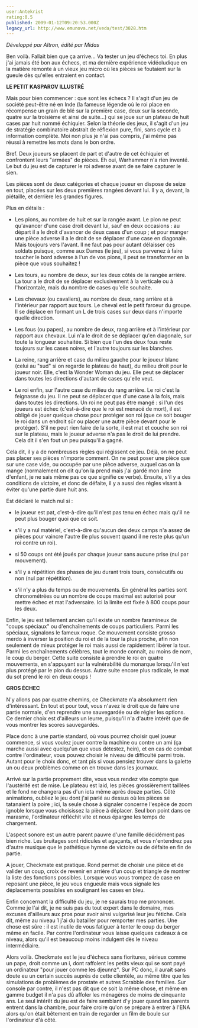```yaml
---
user:Antekrist
rating:0.5
published: 2009-01-12T09:20:53.000Z
legacy_url: http://www.emunova.net/veda/test/3028.htm
---
```

_Développé par Altron, édité par Midas_  

  

Ben voilà. Fallait bien que ça arrive... Va tester un jeu d'échecs toi. En plus j'ai jamais été bon aux échecs, et ma dernière expérience vidéoludique en la matière remonte à un vieux jeu micro où les pièces se foutaient sur la gueule dès qu'elles entraient en contact.  

  

**LE PETIT KASPAROV ILLUSTRÉ**  

Mais pour bien commencer : que sont les échecs ? Il s'agit d'un jeu de société peut-être né en Inde (la fameuse légende où le roi place en récompense un grain de blé sur la première case, deux sur la seconde, quatre sur la troisième et ainsi de suite...) qui se joue sur un plateau de huit cases par huit nommé échiquier. Selon la théorie des jeux, il s'agit d'un jeu de stratégie combinatoire abstrait de réflexion pure, fini, sans cycle et à information complète. Moi non plus je n'ai pas compris, j'ai même pas réussi à remettre les mots dans le bon ordre.  

Bref. Deux joueurs se placent de part et d'autre de cet échiquier et confrontent leurs "armées" de pièces. Eh oui, Warhammer n'a rien inventé. Le but du jeu est de capturer le roi adverse avant de se faire capturer le sien.  

  

Les pièces sont de deux catégories et chaque joueur en dispose de seize en tout, placées sur les deux premières rangées devant lui. Il y a, devant, la piétaille, et derrière les grandes figures.  

Plus en détails :   

- Les pions, au nombre de huit et sur la rangée avant. Le pion ne peut qu'avancer d'une case droit devant lui, sauf en deux occasions : au départ il a le droit d'avancer de deux cases d'un coup ; et pour manger une pièce adverse il a le droit de se déplacer d'une case en diagonale. Mais toujours vers l'avant. Il ne faut pas pour autant délaisser ces soldats puisque, comme aux Dames (le jeu), si vous parvenez à faire toucher le bord adverse à l'un de vos pions, il peut se transformer en la pièce que vous souhaitez !  

- Les tours, au nombre de deux, sur les deux côtés de la rangée arrière. La tour a le droit de se déplacer exclusivement à la verticale ou à l'horizontale, mais du nombre de cases qu'elle souhaite.  

- Les chevaux (ou cavaliers), au nombre de deux, rang arrière et à l'intérieur par rapport aux tours. Le cheval est le petit farceur du groupe. Il se déplace en formant un L de trois cases sur deux dans n'importe quelle direction.  

- Les fous (ou papes), au nombre de deux, rang arrière et à l'intérieur par rapport aux chevaux. Lui n'a le droit de se déplacer qu'en diagonale, sur toute la longueur souhaitée. Si bien que l'un des deux fous reste toujours sur les cases noires, et l'autre toujours sur les blanches.  

- La reine, rang arrière et case du milieu gauche pour le joueur blanc (celui au "sud" si on regarde le plateau de haut), du milieu droit pour le joueur noir. Elle, c'est la Wonder Woman du jeu. Elle peut se déplacer dans toutes les directions d'autant de cases qu'elle veut.  

- Le roi enfin, sur l'autre case du milieu du rang arrière. Le roi c'est la feignasse du jeu. Il ne peut se déplacer que d'une case à la fois, mais dans toutes les directions. Un roi ne peut pas être mangé : si l'un des joueurs est échec (c'est-à-dire que le roi est menacé de mort), il est obligé de jouer quelque chose pour protéger son roi (que ce soit bouger le roi dans un endroit sûr ou placer une autre pièce devant pour le protéger). S'il ne peut rien faire de la sorte, il est mat et couche son roi sur le plateau, mais le joueur adverse n'a pas le droit de lui prendre. Cela dit il s'en fout un peu puisqu'il a gagné.  

  

Cela dit, il y a de nombreuses règles qui régissent ce jeu. Déjà, on ne peut pas placer ses pièces n'importe comment. On ne peut poser une pièce que sur une case vide, ou occupée par une pièce adverse, auquel cas on la mange (normalement on dit qu'on la prend mais j'ai gardé mon âme d'enfant, je ne sais même pas ce que signifie ce verbe). Ensuite, s'il y a des conditions de victoire, et donc de défaite, il y a aussi des règles visant à éviter qu'une partie dure huit ans.  

Est déclaré le match nul si :  

- le joueur est pat, c'est-à-dire qu'il n'est pas tenu en échec mais qu'il ne peut plus bouger quoi que ce soit.  

- s'il y a nul matériel, c'est-à-dire qu'aucun des deux camps n'a assez de pièces pour vaincre l'autre (le plus souvent quand il ne reste plus qu'un roi contre un roi).  

- si 50 coups ont été joués par chaque joueur sans aucune prise (nul par mouvement).  

- s'il y a répétition des phases de jeu durant trois tours, consécutifs ou non (nul par répétition).  

- s'il n'y a plus du temps ou de mouvements. En général les parties sont chronométrées ou un nombre de coups maximal est autorisé pour mettre échec et mat l'adversaire. Ici la limite est fixée à 800 coups pour les deux.  

Enfin, le jeu est tellement ancien qu'il existe un nombre faramineux de "coups spéciaux" ou d'enchaînements de coups particuliers. Parmi les spéciaux, signalons le fameux roque. Ce mouvement consiste grosso merdo à inverser la position du roi et de la tour la plus proche, afin non seulement de mieux protéger le roi mais aussi de rapidement libérer la tour. Parmi les enchaînements célèbres, tout le monde connaît, au moins de nom, le coup du berger. Cette suite consiste à prendre le roi en quatre mouvements, en s'appuyant sur la vulnérabilité du monarque lorsqu'il n'est plus protégé par le pion du dessus. Autre suite encore plus radicale, le mat du sot prend le roi en deux coups !  

  

**GROS ÉCHEC**  

N'y allons pas par quatre chemins, ce Checkmate n'a absolument rien d'intéressant. En tout et pour tout, vous n'avez le droit que de faire une partie normale, d'en reprendre une sauvegardée ou de régler les options. Ce dernier choix est d'ailleurs un leurre, puisqu'il n'a d'autre intérêt que de vous montrer les scores sauvegardés.  

Place donc à une partie standard, où vous pourrez choisir quel joueur commence, si vous voulez jouer contre la machine ou contre un ami (ça marche aussi avec quelqu'un que vous détestez, hein), et en cas de combat contre l'ordinateur, vous pouvez choisir le niveau de difficulté parmi trois. Autant pour le choix donc, et tant pis si vous pensiez trouver dans la galette un ou deux problèmes comme on en trouve dans les journaux.  

Arrivé sur la partie proprement dite, vous vous rendez vite compte que l'austérité est de mise. Le plateau est laid, les pièces grossièrement taillées et le fond ne changera pas d'un iota même après douze parties. Côté animations, oubliez le jeu dont j'ai parlé au dessus où les pièces se tatanaient la poire ; ici, la seule chose à signaler concerne l'espèce de zoom ignoble lorsque vous choisissez la pièce à déplacer. Seul bon point dans ce marasme, l'ordinateur réfléchit vite et nous épargne les temps de chargement.  

L'aspect sonore est un autre parent pauvre d'une famille décidément pas bien riche. Les bruitages sont ridicules et agaçants, et vous n'entendrez pas d'autre musique que le pathétique hymne de victoire ou de défaite en fin de partie.  

A jouer, Checkmate est pratique. Rond permet de choisir une pièce et de valider un coup, croix de revenir en arrière d'un coup et triangle de montrer la liste des fonctions possibles. Lorsque vous vous trompez de case en reposant une pièce, le jeu vous engueule mais vous signale les déplacements possibles en soulignant les cases en bleu.  

Enfin concernant la difficulté du jeu, je ne saurais trop me prononcer. Comme je l'ai dit, je ne suis pas du tout expert dans le domaine, mes excuses d'ailleurs aux pros pour avoir ainsi vulgarisé leur jeu fétiche. Cela dit, même au niveau 1 j'ai du batailler pour remporter mes parties. Une chose est sûre : il est inutile de vous fatiguer à tenter le coup du berger même en facile. Par contre l'ordinateur vous laisse quelques cadeaux à ce niveau, alors qu'il est beaucoup moins indulgent dès le niveau intermédiaire.  

  

Alors voilà. Checkmate est le jeu d'échecs sans fioritures, sérieux comme un pape, droit comme un i, dont raffolent les petits vieux qui se sont payé un ordinateur "pour jouer comme les djeunnz". Sur PC donc, il aurait sans doute eu un certain succès auprès de cette clientèle, au même titre que les simulations de problèmes de prostate et autres Scrabble des familles. Sur console par contre, il n'est pas dit que ce soit la même chose, et même en gamme budget il n'a pas dû affoler les ménagères de moins de cinquante ans. Le seul intérêt du jeu est de faire semblant d'y jouer quand les parents entrent dans la chambre, pour faire croire qu'on se prépare à entrer à l'ENA alors qu'on était bêtement en train de regarder un film de boule sur l'ordinateur d'à côté.